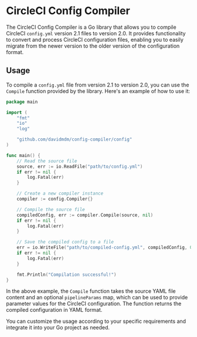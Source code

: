 # CircleCI Config Compiler

The CircleCI Config Compiler is a Go library that allows you to compile CircleCI `config.yml` version 2.1 files to version 2.0. It provides functionality to convert and process CircleCI configuration files, enabling you to easily migrate from the newer version to the older version of the configuration format.

## Usage

To compile a `config.yml` file from version 2.1 to version 2.0, you can use the `Compile` function provided by the library. Here's an example of how to use it:

```go
package main

import (
	"fmt"
	"io"
	"log"

	"github.com/davidmdm/config-compiler/config"
)

func main() {
	// Read the source file
	source, err := io.ReadFile("path/to/config.yml")
	if err != nil {
		log.Fatal(err)
	}

	// Create a new compiler instance
	compiler := config.Compiler{}

	// Compile the source file
	compiledConfig, err := compiler.Compile(source, nil)
	if err != nil {
		log.Fatal(err)
	}

	// Save the compiled config to a file
	err = io.WriteFile("path/to/compiled-config.yml", compiledConfig, 0644)
	if err != nil {
		log.Fatal(err)
	}

	fmt.Println("Compilation successful!")
}
```

In the above example, the `Compile` function takes the source YAML file content and an optional `pipelineParams` map, which can be used to provide parameter values for the CircleCI configuration. The function returns the compiled configuration in YAML format.

You can customize the usage according to your specific requirements and integrate it into your Go project as needed.
